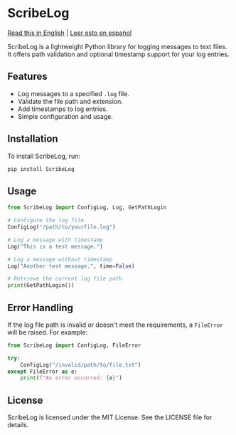 # ScribeLog

[Read this in English](README.md) | [Leer esto en español](README_es.md)

ScribeLog is a lightweight Python library for logging messages to text files. It offers path validation and optional timestamp support for your log entries.

## Features

- Log messages to a specified `.log` file.
- Validate the file path and extension.
- Add timestamps to log entries.
- Simple configuration and usage.

## Installation

To install ScribeLog, run:

```bash
pip install ScribeLog
```

## Usage

```python
from ScribeLog import ConfigLog, Log, GetPathLogin

# Configure the log file
ConfigLog("/path/to/yourfile.log")

# Log a message with timestamp
Log("This is a test message.")

# Log a message without timestamp
Log("Another test message.", time=False)

# Retrieve the current log file path
print(GetPathLogin())
```

## Error Handling

If the log file path is invalid or doesn't meet the requirements, a `FileError` will be raised. For example:

```python
from ScribeLog import ConfigLog, FileError

try:
    ConfigLog("/invalid/path/to/file.txt")
except FileError as e:
    print(f"An error occurred: {e}")
```

## License

ScribeLog is licensed under the MIT License. See the LICENSE file for details.
